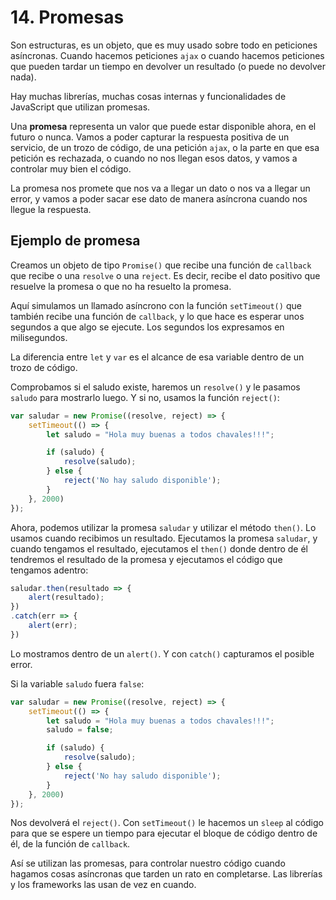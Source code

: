 # 14. Promesas

Son estructuras, es un objeto, que es muy usado sobre todo en peticiones asíncronas. Cuando hacemos peticiones `ajax` o cuando hacemos peticiones
que pueden tardar un tiempo en devolver un resultado (o puede no devolver nada).

Hay muchas librerías, muchas cosas internas y funcionalidades de JavaScript que utilizan promesas.

Una **promesa** representa un valor que puede estar disponible ahora, en el futuro o nunca. Vamos a poder capturar la respuesta positiva de un
servicio, de un trozo de código, de una petición `ajax`, o la parte en que esa petición es rechazada, o cuando no nos llegan esos datos, y vamos
a controlar muy bien el código.

La promesa nos promete que nos va a llegar un dato o nos va a llegar un error, y vamos a poder sacar ese dato de manera asíncrona cuando nos llegue la respuesta.

## Ejemplo de promesa

Creamos un objeto de tipo `Promise()` que recibe una función de `callback` que recibe o una `resolve` o una `reject`. Es decir, recibe el
dato positivo que resuelve la promesa o que no ha resuelto la promesa.

Aquí simulamos un llamado asíncrono con la función `setTimeout()` que también recibe una función de `callback`, y lo que hace es esperar unos
segundos a que algo se ejecute. Los segundos los expresamos en milisegundos.

La diferencia entre `let` y `var` es el alcance de esa variable dentro de un trozo de código.

Comprobamos si el saludo existe, haremos un `resolve()` y le pasamos `saludo` para mostrarlo luego. Y si no, usamos la función `reject()`:

```javascript
var saludar = new Promise((resolve, reject) => {
    setTimeout(() => {
        let saludo = "Hola muy buenas a todos chavales!!!";

        if (saludo) {
            resolve(saludo);
        } else {
            reject('No hay saludo disponible');
        }
    }, 2000)
});
```

Ahora, podemos utilizar la promesa `saludar` y utilizar el método `then()`. Lo usamos cuando recibimos un resultado.
Ejecutamos la promesa `saludar`, y cuando tengamos el resultado, ejecutamos el `then()` donde dentro de él tendremos el resultado de la
promesa y ejecutamos el código que tengamos adentro:

```javascript
saludar.then(resultado => {
    alert(resultado);
})
.catch(err => {
    alert(err);
})
```

Lo mostramos dentro de un `alert()`. Y con `catch()` capturamos el posible error.

Si la variable `saludo` fuera `false`:

```javascript
var saludar = new Promise((resolve, reject) => {
    setTimeout(() => {
        let saludo = "Hola muy buenas a todos chavales!!!";
        saludo = false;

        if (saludo) {
            resolve(saludo);
        } else {
            reject('No hay saludo disponible');
        }
    }, 2000)
});
```

Nos devolverá el `reject()`. Con `setTimeout()` le hacemos un `sleep` al código para que se espere un tiempo para ejecutar el bloque de código
dentro de él, de la función de `callback`.

Así se utilizan las promesas, para controlar nuestro código cuando hagamos cosas asíncronas que tarden un rato en completarse. Las librerías
y los frameworks las usan de vez en cuando.